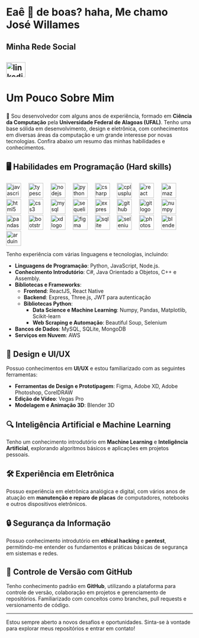 <h1 align="left">Eaê 👋 de boas? haha, Me chamo José Willames</h1>

###
<h2> Minha Rede Social<h2/>

<div align="left">
  <img src="[https://raw.githubusercontent.com/maurodesouza/profile-readme-generator/master/src/assets/icons/social/linkedin/default.svg](https://www.linkedin.com/in/willamesab/)" width="52" height="40" alt="linkedin logo"  />
</div>

###

# Um Pouco Sobre Mim

###

👋 Sou desenvolvedor com alguns anos de experiência, formado em **Ciência da Computação** pela **Universidade Federal de Alagoas (UFAL)**. Tenho uma base sólida em desenvolvimento, design e eletrônica, com conhecimentos em diversas áreas da computação e um grande interesse por novas tecnologias. Confira abaixo um resumo das minhas habilidades e conhecimentos.

###

## 🖥️ Habilidades em Programação (Hard skills)

###
<div align="left">
  <img src="https://cdn.jsdelivr.net/gh/devicons/devicon/icons/javascript/javascript-original.svg" height="40" alt="javascript logo"  />
  <img width="12" />
  <img src="https://cdn.jsdelivr.net/gh/devicons/devicon/icons/typescript/typescript-original.svg" height="40" alt="typescript logo"  />
  <img width="12" />
  <img src="https://cdn.jsdelivr.net/gh/devicons/devicon/icons/nodejs/nodejs-original.svg" height="40" alt="nodejs logo"  />
  <img width="12" />
  <img src="https://cdn.jsdelivr.net/gh/devicons/devicon/icons/python/python-original.svg" height="40" alt="python logo"  />
  <img width="12" />
  <img src="https://cdn.jsdelivr.net/gh/devicons/devicon/icons/csharp/csharp-original.svg" height="40" alt="csharp logo"  />
  <img width="12" />
  <img src="https://cdn.jsdelivr.net/gh/devicons/devicon/icons/cplusplus/cplusplus-original.svg" height="40" alt="cplusplus logo"  />
  <img width="12" />
  <img src="https://cdn.jsdelivr.net/gh/devicons/devicon/icons/react/react-original.svg" height="40" alt="react logo"  />
  <img width="12" />
  <img src="https://cdn.jsdelivr.net/gh/devicons/devicon/icons/amazonwebservices/amazonwebservices-line-wordmark.svg" height="40" alt="amazonwebservices logo"  />
  <img width="12" />
  <img src="https://cdn.jsdelivr.net/gh/devicons/devicon/icons/html5/html5-original.svg" height="40" alt="html5 logo"  />
  <img width="12" />
  <img src="https://cdn.jsdelivr.net/gh/devicons/devicon/icons/css3/css3-original.svg" height="40" alt="css3 logo"  />
  <img width="12" />
  <img src="https://cdn.jsdelivr.net/gh/devicons/devicon/icons/mysql/mysql-original.svg" height="40" alt="mysql logo"  />
  <img width="12" />
  <img src="https://cdn.jsdelivr.net/gh/devicons/devicon/icons/sequelize/sequelize-original.svg" height="40" alt="sequelize logo"  />
  <img width="12" />
  <img src="https://cdn.jsdelivr.net/gh/devicons/devicon/icons/express/express-original.svg" height="40" alt="express logo"  />
  <img width="12" />
  <img src="https://cdn.jsdelivr.net/gh/devicons/devicon/icons/github/github-original.svg" height="40" alt="github logo"  />
  <img width="12" />
  <img src="https://cdn.jsdelivr.net/gh/devicons/devicon/icons/git/git-original.svg" height="40" alt="git logo"  />
  <img width="12" />
  <img src="https://cdn.jsdelivr.net/gh/devicons/devicon/icons/numpy/numpy-original.svg" height="40" alt="numpy logo"  />
  <img width="12" />
  <img src="https://cdn.jsdelivr.net/gh/devicons/devicon/icons/pandas/pandas-original.svg" height="40" alt="pandas logo"  />
  <img width="12" />
  <img src="https://cdn.jsdelivr.net/gh/devicons/devicon/icons/bootstrap/bootstrap-original.svg" height="40" alt="bootstrap logo"  />
  <img width="12" />
  <img src="https://cdn.jsdelivr.net/gh/devicons/devicon/icons/xd/xd-plain.svg" height="40" alt="xd logo"  />
  <img width="12" />
  <img src="https://cdn.jsdelivr.net/gh/devicons/devicon/icons/figma/figma-original.svg" height="40" alt="figma logo"  />
  <img width="12" />
  <img src="https://cdn.jsdelivr.net/gh/devicons/devicon/icons/sqlite/sqlite-original.svg" height="40" alt="sqlite logo"  />
  <img width="12" />
  <img src="https://cdn.jsdelivr.net/gh/devicons/devicon/icons/selenium/selenium-original.svg" height="40" alt="selenium logo"  />
  <img width="12" />
  <img src="https://cdn.jsdelivr.net/gh/devicons/devicon/icons/photoshop/photoshop-plain.svg" height="40" alt="photoshop logo"  />
  <img width="12" />
  <img src="https://cdn.jsdelivr.net/gh/devicons/devicon/icons/blender/blender-original.svg" height="40" alt="blender logo"  />
  <img width="12" />
  <img src="https://cdn.jsdelivr.net/gh/devicons/devicon/icons/arduino/arduino-original.svg" height="40" alt="arduino logo"  />
</div>

Tenho experiência com várias linguagens e tecnologias, incluindo:

- **Linguagens de Programação**: Python, JavaScript, Node.js.
- **Conhecimento Introdutório**: C#, Java Orientado a Objetos, C++ e Assembly.
- **Bibliotecas e Frameworks**:
  - **Frontend**: ReactJS, React Native
  - **Backend**: Express, Three.js, JWT para autenticação
  - **Bibliotecas Python**:
    - **Data Science e Machine Learning**: Numpy, Pandas, Matplotlib, Scikit-learn
    - **Web Scraping e Automação**: Beautiful Soup, Selenium
- **Bancos de Dados**: MySQL, SQLite, MongoDB
- **Serviços em Nuvem**: AWS

## 🎨 Design e UI/UX

Possuo conhecimentos em **UI/UX** e estou familiarizado com as seguintes ferramentas:

- **Ferramentas de Design e Prototipagem**: Figma, Adobe XD, Adobe Photoshop, CorelDRAW
- **Edição de Vídeo**: Vegas Pro
- **Modelagem e Animação 3D**: Blender 3D

## 🔍 Inteligência Artificial e Machine Learning

Tenho um conhecimento introdutório em **Machine Learning** e **Inteligência Artificial**, explorando algoritmos básicos e aplicações em projetos pessoais.

## 🛠️ Experiência em Eletrônica

Possuo experiência em eletrônica analógica e digital, com vários anos de atuação em **manutenção e reparo de placas** de computadores, notebooks e outros dispositivos eletrônicos.

## 🔒 Segurança da Informação

Possuo conhecimento introdutório em **ethical hacking** e **pentest**, permitindo-me entender os fundamentos e práticas básicas de segurança em sistemas e redes.

## 📂 Controle de Versão com GitHub

Tenho conhecimento padrão em **GitHub**, utilizando a plataforma para controle de versão, colaboração em projetos e gerenciamento de repositórios. Familiarizado com conceitos como branches, pull requests e versionamento de código.

---

Estou sempre aberto a novos desafios e oportunidades. Sinta-se à vontade para explorar meus repositórios e entrar em contato!
